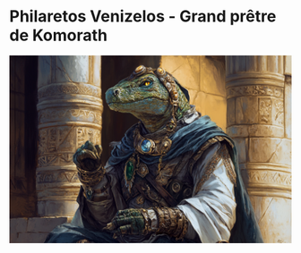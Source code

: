 # Philaretos Venizelos - Grand prêtre de Komorath
![Philaretos Venizelos](../../../_images/Philaretos_Venizelos.png)